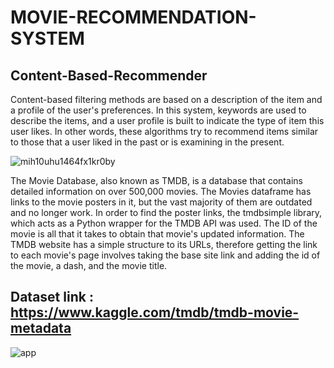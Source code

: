 # MOVIE-RECOMMENDATION-SYSTEM

## Content-Based-Recommender
Content-based filtering methods are based on a description of the item and a profile of the user's preferences. In this system, keywords are used to describe the items, and a user profile is built to indicate the type of item this user likes. In other words, these algorithms try to recommend items similar to those that a user liked in the past or is examining in the present.

![mih10uhu1464fx1kr0by](https://user-images.githubusercontent.com/88396377/144169577-01fae562-0c82-4a42-bbb9-ec0657db8e75.jpg)

The Movie Database, also known as TMDB, is a database that contains detailed information on over 500,000 movies. The Movies dataframe has links to the movie posters in it, but the vast majority of them are outdated and no longer work. In order to find the poster links, the tmdbsimple library, which acts as a Python wrapper for the TMDB API was used. The ID of the movie is all that it takes to obtain that movie's updated information. The TMDB website has a simple structure to its URLs, therefore getting the link to each movie's page involves taking the base site link and adding the id of the movie, a dash, and the movie title.

## Dataset link : https://www.kaggle.com/tmdb/tmdb-movie-metadata

![app](https://user-images.githubusercontent.com/88396377/144170736-961f4722-83af-4246-89e4-1f6dc384ae76.PNG)
